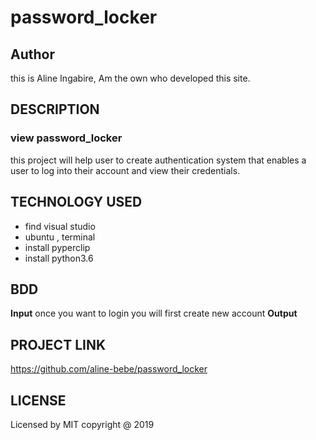 # password_locker
## Author
this is Aline Ingabire, Am the own who developed this site.
## DESCRIPTION
### view password_locker
this project will help user to create authentication system that enables a user to log into their account and view their credentials.

## TECHNOLOGY USED
* find visual studio
* ubuntu , terminal
* install pyperclip
* install python3.6

  
## BDD
 **Input**
 once you want to login you will first create new account 
 **Output**

## PROJECT LINK
   https://github.com/aline-bebe/password_locker



## LICENSE
Licensed by MIT copyright @ 2019 

